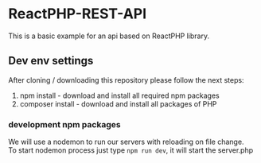 # ReactPHP-REST-API
This is a basic example for an api based on ReactPHP library.<br>

## Dev env settings
After cloning / downloading this repository please follow the next steps:
1. npm install - download and install all required npm packages
2. composer install - download and install all packages of PHP

### development npm packages
We will use a nodemon to run our servers with reloading on file change.<br>
To start nodemon process just type `npm run dev`, it will start the server.php